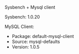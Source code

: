 Sysbench + Mysql client

Sysbench: 1.0.20

MySQL Client: 
  * Package: default-mysql-client
  * Source: mysql-defaults
  * Version: 1.0.5
